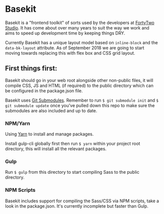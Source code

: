 # Basekit

Basekit is a "frontend toolkit" of sorts used by the developers at [FortyTwo Studio](https://www.fortytwo.studio). It has come about over many years to suit the way we work and aims to speed up development time by keeping things DRY.

Currently Basekit has a unique layout model based on `inline-block` and the `data-bk-layout` attribute. As of September 2018 we are going to start moving towards replacing this with flex box and CSS grid layout.

## First things first:

Basekit should go in your web root alongside other non-public files, it will compile CSS, JS and HTML (if required) to the public directory which can be configured in the package.json file.

Basekit uses [Git Submodules](https://git-scm.com/book/en/v2/Git-Tools-Submodules). Remember to run `$ git submodule init` and `$ git submodule update` once you've pulled down this repo to make sure the submodules are also included and up to date.

### NPM/Yarn

Using [Yarn](https://github.com/yarnpkg/yarn) to install and manage packages.

Install gulp-cli globally first then run `$ yarn` within your project root directory, this will install all the relevant packages.

### Gulp

Run `$ gulp` from this directory to start compiling Sass to the public directory.

### NPM Scripts

Basekit includes support for compiling the Sass/CSS via NPM scripts, take a look in the package.json. It's currently incomplete but faster than Gulp.
